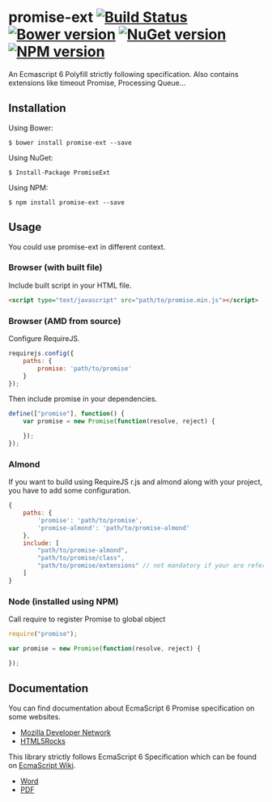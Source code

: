 ﻿# promise-ext [![Build Status](https://travis-ci.org/spatools/promise.png)](https://travis-ci.org/spatools/promise) [![Bower version](https://badge.fury.io/bo/promise-ext.png)](http://badge.fury.io/bo/promise-ext) [![NuGet version](https://badge.fury.io/nu/PromiseExt.png)](http://badge.fury.io/nu/PromiseExt) [![NPM version](https://badge.fury.io/js/promise-ext.png)](http://badge.fury.io/js/promise-ext)

An Ecmascript 6 Polyfill strictly following specification.
Also contains extensions like timeout Promise, Processing Queue...

## Installation

Using Bower:

```console
$ bower install promise-ext --save
```

Using NuGet:

```console
$ Install-Package PromiseExt
```

Using NPM:

```console
$ npm install promise-ext --save
```

## Usage

You could use promise-ext in different context.

### Browser (with built file)

Include built script in your HTML file.

```html
<script type="text/javascript" src="path/to/promise.min.js"></script>
```

### Browser (AMD from source)

Configure RequireJS.

```javascript
requirejs.config({
    paths: {
        promise: 'path/to/promise'
    }
});
```

Then include promise in your dependencies.

```javascript
define(["promise"], function() {
    var promise = new Promise(function(resolve, reject) {

    });
});
```

### Almond

If you want to build using RequireJS r.js and almond along with your project, you have to add some configuration.

```javascript
{
    paths: {
        'promise': 'path/to/promise',
        'promise-almond': 'path/to/promise-almond'
    },
    include: [
        "path/to/promise-almond",
        "path/to/promise/class",
        "path/to/promise/extensions" // not mandatory if your are referencing it in your app
    ]
}
```

### Node (installed using NPM)

Call require to register Promise to global object

```javascript
require("promise");

var promise = new Promise(function(resolve, reject) {

});
```


## Documentation

You can find documentation about EcmaScript 6 Promise specification on some websites.

* [Mozilla Developer Network](https://developer.mozilla.org/en-US/docs/Web/JavaScript/Reference/Global_Objects/Promise)
* [HTML5Rocks](http://www.html5rocks.com/en/tutorials/es6/promises/)

This library strictly follows EcmaScript 6 Specification which can be found on [EcmaScript Wiki](http://wiki.ecmascript.org/doku.php?id=harmony:specification_drafts).

* [Word](http://wiki.ecmascript.org/lib/exe/fetch.php?id=harmony%3Aspecification_drafts&cache=cache&media=harmony:working_draft_ecma-262_edition_6_01-20-14.doc)
* [PDF](http://wiki.ecmascript.org/lib/exe/fetch.php?id=harmony%3Aspecification_drafts&cache=cache&media=harmony:working_draft_ecma-262_edition_6_01-20-14.pdf)
